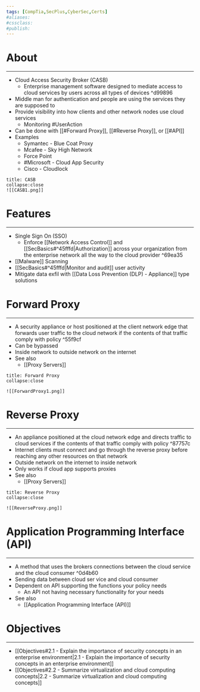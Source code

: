 ```yaml
---
tags: [CompTia,SecPlus,CyberSec,Certs]
#aliases:
#cssclass:
#publish:
---
```


# About
---
- Cloud Access Security Broker (CASB)
	- Enterprise management software designed to mediate access to cloud services by users across all types of devices ^d99896
- Middle man for authentication and people are using the services they are supposed to
- Provide visibility into how clients and other network nodes use cloud services
	- Monitoring #UserAction
- Can be done with [[#Forward Proxy]], [[#Reverse Proxy]], or [[#API]]
- Examples
	- Symantec - Blue Coat Proxy
	- Mcafee - Sky High Network
	- Force Point
	- #Microsoft - Cloud App Security
	- Cisco - Cloudlock

```ad-info
title: CASB
collapse:close
![[CASB1.png]]
```

# Features
---
- Single Sign On (SSO)
	- Enforce [[Network Access Control]] and [[SecBasics#^45fffd|Authorization]] across your organization from the enterprise network all the way to the cloud provider ^69ea35
- [[Malware]] Scanning
- [[SecBasics#^45fffd|Monitor and audit]] user activity
- Mitigate data exfil with [[Data Loss Prevention (DLP) - Appliance]] type solutions

# Forward Proxy
---
- A security appliance or host positioned at the client network edge that forwards user traffic to the cloud network if the contents of that traffic comply with policy ^55f9cf
- Can be bypassed
- Inside network to outside network on the internet
- See also
	- [[Proxy Servers]]

```ad-info
title: Forward Proxy
collapse:close

![[ForwardProxy1.png]]
```

# Reverse Proxy
---
- An appliance positioned at the cloud network edge and directs traffic to cloud services if the contents of that traffic comply with policy ^87757c
- Internet clients must connect and go through the reverse proxy before reaching any other resources on that network
- Outside network on the internet to inside network
- Only works if cloud app supports proxies
- See also
	- [[Proxy Servers]]

```ad-info
title: Reverse Proxy
collapse:close

![[ReverseProxy.png]]
```

# Application Programming Interface (API)
---
- A method that uses the brokers connections between the cloud service and the cloud consumer ^0d4b60
- Sending data between cloud ser vice and cloud consumer
- Dependent on API supporting the functions your policy needs
	- An API not having necessary functionality for your needs
- See also
	- [[Application Programming Interface (API)]]

# Objectives
---
- [[Objectives#2.1 - Explain the importance of security concepts in an enterprise environment|2.1 - Explain the importance of security concepts in an enterprise environment]]
- [[Objectives#2.2 - Summarize virtualization and cloud computing concepts|2.2 - Summarize virtualization and cloud computing concepts]]